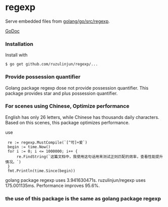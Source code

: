 # regexp

Serve embedded files from [golang/go/src/regexp](https://github.com/golang/go/tree/master/src/regexp).

[GoDoc](http://godoc.org/github.com/ruzulinjun/regexp)

### Installation

Install with

    $ go get github.com/ruzulinjun/regexp/...

### Provide possession quantifier

Golang package regexp dose not provide possession quantifier.
This package provides star and plus possession quantifier.

### For scenes using Chinese, Optimize performance
English has only 26 letters, while Chinese has thousands daily characters.
Based on this scenes, this package optimizes performance.

use

     re := regexp.MustCompile(`[^可]+爱`)
     begin := time.Now()
     for i := 0; i <= 1000000; i++ {
         re.FindString(`这篇文档中，我使用这句话用来测试正则匹配的效率，查看性能提升情况。`)
     }
     fmt.Println(time.Since(begin))

golang package regexp uses 3.941630471s.
ruzulinjun/regexp uses 175.001135ms.
Performance improves 95.6%.

### the use of this package is the same as golang package regexp
